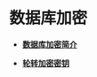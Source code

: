 # 数据库加密<a name="ZH-CN_TOPIC_0000001455556825"></a>

-   **[数据库加密简介](数据库加密简介.md)**  

-   **[轮转加密密钥](轮转加密密钥.md)**  


